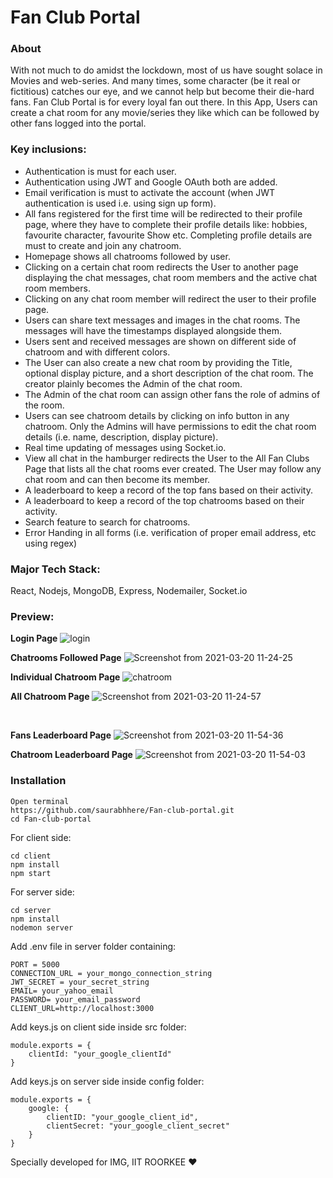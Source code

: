 # Fan Club Portal
### About
With not much to do amidst the lockdown, most of us have sought solace in Movies and web-series. And many times, some character (be it real or fictitious) catches our eye, and we cannot help but become their die-hard fans. Fan Club Portal is for every loyal fan out there. In this App, Users can create a chat room for any movie/series they like which can be followed by other fans logged into the portal.


### Key inclusions:
- Authentication is must for each user.
- Authentication using JWT and Google OAuth both are added.
- Email verification is must to activate the account (when JWT authentication is used i.e. using sign up form).
- All fans registered for the first time will be redirected to their profile page, where they have to complete their profile details like: hobbies, favourite character, favourite Show etc. Completing profile details are must to create and join any chatroom.
- Homepage shows all chatrooms followed by user.
- Clicking on a certain chat room redirects the User to another page displaying the chat messages, chat room members and the active chat room members.
- Clicking on any chat room member will redirect the user to their profile page.
- Users can share text messages and images in the chat rooms. The messages will have the timestamps displayed alongside them.
- Users sent and received messages are shown on different side of chatroom and with different colors.
- The User can also create a new chat room by providing the Title, optional display picture, and a short description of the chat room. The creator plainly becomes the Admin of the chat room.
- The Admin of the chat room can assign other fans the role of admins of the room.
- Users can see chatroom details by clicking on info button in any chatroom. Only the Admins will have permissions to edit the chat room details (i.e. name, description, display picture). 
- Real time updating of messages using Socket.io.
- View all chat in the hamburger redirects the User to the All Fan Clubs Page that lists all the chat rooms ever created. The User may follow any chat room and can then become its member.
- A leaderboard to keep a record of the top fans based on their activity.
- A leaderboard to keep a record of the top chatrooms based on their activity.
- Search feature to search for chatrooms.
- Error Handing in all forms (i.e. verification of proper email address, etc using regex)


### Major Tech Stack:
React, Nodejs, MongoDB, Express, Nodemailer, Socket.io

### Preview:

**Login Page**
![login](https://user-images.githubusercontent.com/60233336/111861390-e9b30500-8973-11eb-85a2-ee4c7ecefd15.gif)
<br>

**Chatrooms Followed Page**
![Screenshot from 2021-03-20 11-24-25](https://user-images.githubusercontent.com/60233336/111861402-ffc0c580-8973-11eb-895d-17df4f8f16a7.png)
<br>

**Individual Chatroom Page**
![chatroom](https://user-images.githubusercontent.com/60233336/111861408-0d764b00-8974-11eb-8b21-a57f01d4f4f6.gif)
<br>

**All Chatroom Page**
![Screenshot from 2021-03-20 11-24-57](https://user-images.githubusercontent.com/60233336/111861417-1a933a00-8974-11eb-9768-1fbdd9c55485.png)

<br>

**Fans Leaderboard Page**
![Screenshot from 2021-03-20 11-54-36](https://user-images.githubusercontent.com/60233336/111861424-23840b80-8974-11eb-8b9d-b74b81342490.png)
<br>

**Chatroom Leaderboard Page**
![Screenshot from 2021-03-20 11-54-03](https://user-images.githubusercontent.com/60233336/111861431-34cd1800-8974-11eb-9a05-7b54baf9c8af.png)
<br>

### Installation

```
Open terminal
https://github.com/saurabhhere/Fan-club-portal.git
cd Fan-club-portal
```
For client side:
```
cd client
npm install
npm start
```
For server side:
```
cd server
npm install 
nodemon server
```
Add .env file in server folder containing:
```
PORT = 5000
CONNECTION_URL = your_mongo_connection_string
JWT_SECRET = your_secret_string
EMAIL= your_yahoo_email
PASSWORD= your_email_password
CLIENT_URL=http://localhost:3000
```
Add keys.js on client side inside src folder:
```
module.exports = {
    clientId: "your_google_clientId"
}
```
Add keys.js on server side inside config folder:
```
module.exports = {
    google: {
        clientID: "your_google_client_id",
        clientSecret: "your_google_client_secret"
    }
}
```
Specially developed for IMG, IIT ROORKEE :heart:




